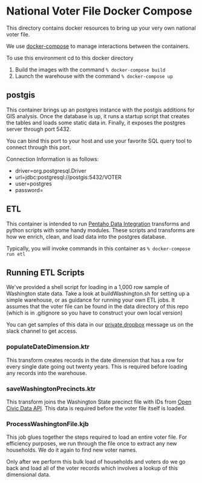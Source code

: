 # National Voter File Docker Compose
This directory contains docker resources to bring up your
very own national voter file.

We use [docker-compose](https://docs.docker.com/compose/) to manage interactions between the containers.

To use this environment cd to this docker directory

1. Build the images with the command `% docker-compose build`
2. Launch the warehouse with the command `% docker-compose up`

## postgis
This container brings up an postgres instance with the postgis 
additions for GIS analysis. Once the database is up, it runs a startup script that creates the tables and loads some static data in. Finally, it exposes the postgres server through port 5432.

You can bind this port to your host and use your favorite SQL query tool to connect through this port.

Connection Information is as follows:

* driver=org.postgresql.Driver
* url=jdbc:postgresql://postgis:5432/VOTER
* user=postgres
* password=

## ETL
This container is intended to run [Pentaho Data Integration](http://community.pentaho.com/projects/data-integration/) transforms and python scripts with some handy modules. These scripts and transforms are how we enrich, clean, and load data into the postgres database.

Typically, you will invoke commands in this container as 
`% docker-compose run etl` 

## Running ETL Scripts
We've provided a shell script for loading in a 1,000 row sample of Washington state data. Take a look at buildWashington.sh for setting up a simple warehouse, or as guidance for running your own ETL jobs. It assumes that the voter file can be found in the data directory of this repo (which is in .gitignore so you have to construct your own local version)

You can get samples of this data in our [private dropbox](https://www.dropbox.com/work/getmovement%20Team%20Folder) message us on the slack channel to get access.

### populateDateDimension.ktr
This transform creates records in the date dimension that has a row for every single date going out twenty years. This is required before loading any records into the warehouse.

### saveWashingtonPrecincts.ktr
This transform joins the Washington State precinct file with IDs from [Open Civic Data API](https://opencivicdata.readthedocs.io/en/latest/ocdids.html). This data is required before the voter file itself is loaded.


### ProcessWashingtonFile.kjb
This job glues together the steps required to load an entire voter file. For efficiency purposes, we run through the file once to extract any new households. We do it again to find new voter names.

Only after we perform this bulk load of households and voters do we go back and load all of the voter records which involves a lookup of this dimensional data.

